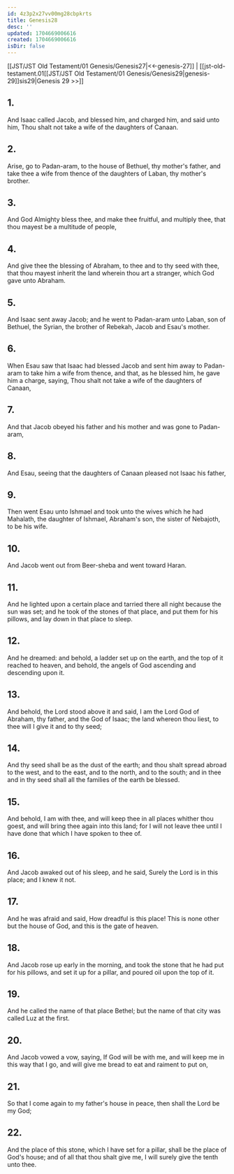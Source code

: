 ```yaml
---
id: 4z3p2x27vv00mg28cbpkrts
title: Genesis28
desc: ''
updated: 1704669006616
created: 1704669006616
isDir: false
---
```

[[JST/JST Old Testament/01 Genesis/Genesis27|<<-genesis-27]] | [[jst-old-testament.01[[JST/JST Old Testament/01 Genesis/Genesis29|genesis-29]]sis29|Genesis 29 >>]]
## 1.
And Isaac called Jacob, and blessed him, and charged him, and said unto him, Thou shalt not take a wife of the daughters of Canaan.
## 2.
Arise, go to Padan-aram, to the house of Bethuel, thy mother\'s father, and take thee a wife from thence of the daughters of Laban, thy mother\'s brother.
## 3.
And God Almighty bless thee, and make thee fruitful, and multiply thee, that thou mayest be a multitude of people,
## 4.
And give thee the blessing of Abraham, to thee and to thy seed with thee, that thou mayest inherit the land wherein thou art a stranger, which God gave unto Abraham.
## 5.
And Isaac sent away Jacob; and he went to Padan-aram unto Laban, son of Bethuel, the Syrian, the brother of Rebekah, Jacob and Esau\'s mother.
## 6.
When Esau saw that Isaac had blessed Jacob and sent him away to Padan-aram to take him a wife from thence, and that, as he blessed him, he gave him a charge, saying, Thou shalt not take a wife of the daughters of Canaan,
## 7.
And that Jacob obeyed his father and his mother and was gone to Padan-aram,
## 8.
And Esau, seeing that the daughters of Canaan pleased not Isaac his father,
## 9.
Then went Esau unto Ishmael and took unto the wives which he had Mahalath, the daughter of Ishmael, Abraham\'s son, the sister of Nebajoth, to be his wife.
## 10.
And Jacob went out from Beer-sheba and went toward Haran.
## 11.
And he lighted upon a certain place and tarried there all night because the sun was set; and he took of the stones of that place, and put them for his pillows, and lay down in that place to sleep.
## 12.
And he dreamed: and behold, a ladder set up on the earth, and the top of it reached to heaven, and behold, the angels of God ascending and descending upon it.
## 13.
And behold, the Lord stood above it and said, I am the Lord God of Abraham, thy father, and the God of Isaac; the land whereon thou liest, to thee will I give it and to thy seed;
## 14.
And thy seed shall be as the dust of the earth; and thou shalt spread abroad to the west, and to the east, and to the north, and to the south; and in thee and in thy seed shall all the families of the earth be blessed.
## 15.
And behold, I am with thee, and will keep thee in all places whither thou goest, and will bring thee again into this land; for I will not leave thee until I have done that which I have spoken to thee of.
## 16.
And Jacob awaked out of his sleep, and he said, Surely the Lord is in this place; and I knew it not.
## 17.
And he was afraid and said, How dreadful is this place! This is none other but the house of God, and this is the gate of heaven.
## 18.
And Jacob rose up early in the morning, and took the stone that he had put for his pillows, and set it up for a pillar, and poured oil upon the top of it.
## 19.
And he called the name of that place Bethel; but the name of that city was called Luz at the first.
## 20.
And Jacob vowed a vow, saying, If God will be with me, and will keep me in this way that I go, and will give me bread to eat and raiment to put on,
## 21.
So that I come again to my father\'s house in peace, then shall the Lord be my God;
## 22.
And the place of this stone, which I have set for a pillar, shall be the place of God\'s house; and of all that thou shalt give me, I will surely give the tenth unto thee.

